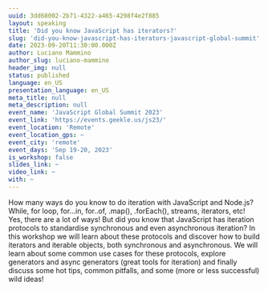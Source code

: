```yaml
---
uuid: 3dd68002-2b71-4322-a465-4298f4e2f885
layout: speaking
title: 'Did you know JavaScript has iterators?'
slug: 'did-you-know-javascript-has-iterators-javascript-global-summit'
date: 2023-09-20T11:30:00.000Z
author: Luciano Mammino
author_slug: luciano-mammino
header_img: null
status: published
language: en_US
presentation_language: en_US
meta_title: null
meta_description: null
event_name: 'JavaScript Global Summit 2023'
event_link: 'https://events.geekle.us/js23/'
event_location: 'Remote'
event_location_gps: ~
event_city: 'remote'
event_days: 'Sep 19-20, 2023'
is_workshop: false
slides_link: ~
video_link: ~
with: ~
---
```


How many ways do you know to do iteration with JavaScript and Node.js? While, for loop, for…in, for..of, .map(), .forEach(), streams, iterators, etc! Yes, there are a lot of ways! But did you know that JavaScript has iteration protocols to standardise synchronous and even asynchronous iteration? In this workshop we will learn about these protocols and discover how to build iterators and iterable objects, both synchronous and asynchronous. We will learn about some common use cases for these protocols, explore generators and async generators (great tools for iteration) and finally discuss some hot tips, common pitfalls, and some (more or less successful) wild ideas!
